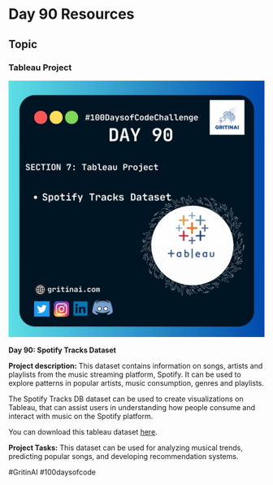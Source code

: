 # Day 90 Resources

## Topic

### Tableau Project

![100 days of code Day 90](https://github.com/GritinAI/100daysofcode2.0/blob/main/Images/Day90.jpg)

**Day 90: Spotify Tracks Dataset**

**Project description:** This dataset contains information on songs, artists and playlists from the music streaming platform, Spotify. It can be used to explore patterns in popular artists, music consumption, genres and playlists.


The Spotify Tracks DB dataset can be used to create visualizations on Tableau, that can assist users in understanding how people consume and interact with music on the Spotify platform.

You can download this tableau dataset [here](https://www.kaggle.com/datasets/zaheenhamidani/ultimate-spotify-tracks-db/download?datasetVersionNumber=3&ref=hackernoon.com).


**Project Tasks:**
This dataset can be used for analyzing musical trends, predicting popular songs, and developing recommendation systems.


#GritinAI #100daysofcode


